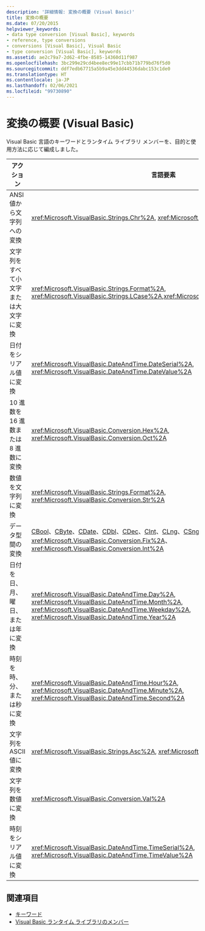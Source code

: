 ```yaml
---
description: '詳細情報: 変換の概要 (Visual Basic)'
title: 変換の概要
ms.date: 07/20/2015
helpviewer_keywords:
- data type conversion [Visual Basic], keywords
- reference, type conversions
- conversions [Visual Basic], Visual Basic
- type conversion [Visual Basic], keywords
ms.assetid: ae2c79a7-2d62-4fbe-8585-14360d11f987
ms.openlocfilehash: 3bc299e29cd4bee8ec99e17cbb71b779bd76f5d0
ms.sourcegitcommit: ddf7edb67715a5b9a45e3dd44536dabc153c1de0
ms.translationtype: HT
ms.contentlocale: ja-JP
ms.lasthandoff: 02/06/2021
ms.locfileid: "99730890"
---
```

# <a name="conversion-summary-visual-basic"></a>変換の概要 (Visual Basic)

Visual Basic 言語のキーワードとランタイム ライブラリ メンバーを、目的と使用方法に応じて編成しました。  
  
|アクション|言語要素|  
|------------|----------------------|  
|ANSI 値から文字列への変換|<xref:Microsoft.VisualBasic.Strings.Chr%2A>, <xref:Microsoft.VisualBasic.Strings.ChrW%2A>|  
|文字列をすべて小文字または大文字に変換|<xref:Microsoft.VisualBasic.Strings.Format%2A>, <xref:Microsoft.VisualBasic.Strings.LCase%2A>,<xref:Microsoft.VisualBasic.Strings.UCase%2A>|  
|日付をシリアル値に変換|<xref:Microsoft.VisualBasic.DateAndTime.DateSerial%2A>, <xref:Microsoft.VisualBasic.DateAndTime.DateValue%2A>|  
|10 進数を 16 進数または 8 進数に変換|<xref:Microsoft.VisualBasic.Conversion.Hex%2A>, <xref:Microsoft.VisualBasic.Conversion.Oct%2A>|  
|数値を文字列に変換|<xref:Microsoft.VisualBasic.Strings.Format%2A>, <xref:Microsoft.VisualBasic.Conversion.Str%2A>|  
|データ型間の変換|[CBool](../functions/type-conversion-functions.md)、[CByte](../functions/type-conversion-functions.md)、[CDate](../functions/type-conversion-functions.md)、[CDbl](../functions/type-conversion-functions.md)、[CDec](../functions/type-conversion-functions.md)、[CInt](../functions/type-conversion-functions.md)、[CLng](../functions/type-conversion-functions.md)、[CSng](../functions/type-conversion-functions.md)、[CShort](../functions/type-conversion-functions.md)、[CStr](../functions/type-conversion-functions.md)、[CType](../functions/ctype-function.md)、<xref:Microsoft.VisualBasic.Conversion.Fix%2A>、<xref:Microsoft.VisualBasic.Conversion.Int%2A>|  
|日付を日、月、曜日、または年に変換|<xref:Microsoft.VisualBasic.DateAndTime.Day%2A>, <xref:Microsoft.VisualBasic.DateAndTime.Month%2A>, <xref:Microsoft.VisualBasic.DateAndTime.Weekday%2A>, <xref:Microsoft.VisualBasic.DateAndTime.Year%2A>|  
|時刻を時、分、または秒に変換|<xref:Microsoft.VisualBasic.DateAndTime.Hour%2A>, <xref:Microsoft.VisualBasic.DateAndTime.Minute%2A>, <xref:Microsoft.VisualBasic.DateAndTime.Second%2A>|  
|文字列を ASCII 値に変換|<xref:Microsoft.VisualBasic.Strings.Asc%2A>, <xref:Microsoft.VisualBasic.Strings.AscW%2A>|  
|文字列を数値に変換|<xref:Microsoft.VisualBasic.Conversion.Val%2A>|  
|時刻をシリアル値に変換|<xref:Microsoft.VisualBasic.DateAndTime.TimeSerial%2A>, <xref:Microsoft.VisualBasic.DateAndTime.TimeValue%2A>|  
  
## <a name="see-also"></a>関連項目

- [キーワード](index.md)
- [Visual Basic ランタイム ライブラリのメンバー](../runtime-library-members.md)
